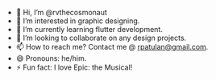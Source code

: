 - 👋 Hi, I’m @rvthecosmonaut
- 👀 I’m interested in graphic designing.
- 🌱 I’m currently learning flutter development.
- 💞️ I’m looking to collaborate on any design projects.
- 📫 How to reach me? Contact me @ rpatulan@gmail.com.
- 😄 Pronouns: he/him.
- ⚡ Fun fact: I love Epic: the Musical!

<!---
rvthecosmonaut/rvthecosmonaut is a ✨ special ✨ repository because its `README.md` (this file) appears on your GitHub profile.
You can click the Preview link to take a look at your changes.
--->
